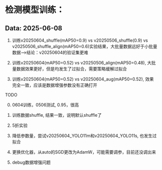 # 检测模型训练：
## Data: 2025-06-08
1. 训练v20250604_shuffle(mAP50=0.9) vs v20250506_shuffle(0.9) vs  v20250506_shuffle_align(mAP50=0.6)实验结果，大批量数据远好于小批量数据-->结论：v20250604的验证集更难

2. 训练v20250604(mAP50=0.52) vs v20250506_align(mAP50=0.48), 大批量数据效果更好，但是均发生了过拟合，需要策略缓解过拟合

3. 训练v20250604(mAP50=0.52) vs v20250604_aug(mAP50=0.52), 效果完全一致，应该是数据增强参数没有正确打开

TODO

0. 0604训练，0506测试, 0.95，很高
1. 训练数据shuffle, 结果一致，说明默认shuffle了
3. 5折实验


1. 降低参数量，尝试v20250604_YOLO11m和v20250604_YOLO11s, 也发生过拟合
2. 更换优化器，从auto的SGD更改为AdamW，可能需要调参，目前还没调出来
3. debug数据增强问题